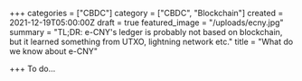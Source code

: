 +++
categories = ["CBDC"]
category = ["CBDC", "Blockchain"]
created = 2021-12-19T05:00:00Z
draft = true
featured_image = "/uploads/ecny.jpg"
summary = "TL;DR: e-CNY's ledger is probably not based on blockchain, but it learned something from UTXO, lightning  network etc."
title = "What do we know about e-CNY"

+++
To do...